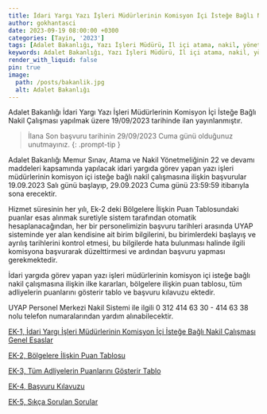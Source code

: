 ```yaml
---
title: İdari Yargı Yazı İşleri Müdürlerinin Komisyon İçi İsteğe Bağlı Nakil Çalışması
author: gokhantasci
date: 2023-09-19 08:00:00 +0300
categories: [Tayin, '2023']
tags: [Adalet Bakanlığı, Yazı İşleri Müdürü, İl içi atama, nakil, yönetmelik, havuz tayin, adliyeci]
keywords: Adalet Bakanlığı, Yazı İşleri Müdürü, İl içi atama, nakil, yönetmelik, havuz tayin, adliyeci
render_with_liquid: false
pin: true
image:
  path: /posts/bakanlik.jpg
  alt: Adalet Bakanlığı
---
```


Adalet Bakanlığı İdari Yargı Yazı İşleri Müdürlerinin Komisyon İçi İsteğe Bağlı Nakil Çalışması yapılmak üzere 19/09/2023 tarihinde ilan yayınlanmıştır.

> İlana Son başvuru tarihinin 29/09/2023 Cuma günü olduğunuz unutmayınız.
{: .prompt-tip }

Adalet Bakanlığı Memur Sınav, Atama ve Nakil Yönetmeliğinin 22 ve devamı maddeleri kapsamında yapılacak idari yargıda görev yapan yazı işleri müdürlerinin komisyon içi isteğe bağlı nakil çalışmasına ilişkin başvurular 19.09.2023 Salı günü başlayıp, 29.09.2023 Cuma günü 23:59:59 itibarıyla sona erecektir.

Hizmet süresinin her yılı, Ek-2 deki Bölgelere İlişkin Puan Tablosundaki puanlar esas alınmak suretiyle sistem tarafından otomatik hesaplanacağından, her bir personelimizin başvuru tarihleri arasında UYAP sisteminde yer alan kendisine ait birim bilgilerini, bu birimlerdeki başlayış ve ayrılış tarihlerini kontrol etmesi, bu bilgilerde hata bulunması halinde ilgili komisyona başvurarak düzelttirmesi ve ardından başvuru yapması gerekmektedir.

İdari yargıda görev yapan yazı işleri müdürlerinin komisyon içi isteğe bağlı nakil çalışmasına ilişkin ilke kararları, bölgelere ilişkin puan tablosu, tüm adliyelerin puanlarını gösterir tablo ve başvuru kılavuzu ektedir.

UYAP Personel Merkezi Nakil Sistemi ile ilgili 0 312 414 63 30 - 414 63 38 nolu telefon numaralarından yardım alınabilecektir.


[EK-1, İdari Yargı İşleri Müdürlerinin Komisyon İçi İsteğe Bağlı Nakil Çalışması Genel Esaslar](https://pgm.adalet.gov.tr/Resimler/SayfaDokuman/18092023234236%C4%B0dari%20Yarg%C4%B1%20Yaz%C4%B1%20%C4%B0%C5%9Fleri%20M%C3%BCd%C3%BCrlerinin%20Komisyon%20%C4%B0%C3%A7i%20%C4%B0ste%C4%9Fe%20Ba%C4%9Fl%C4%B1%20Nakil%20%C3%87al%C4%B1%C5%9Fmas%C4%B1.pdf)

[EK-2, Bölgelere İlişkin Puan Tablosu](https://pgm.adalet.gov.tr/Resimler/SayfaDokuman/18092023234245Ek-2-B%C3%B6lgelere%20%C4%B0li%C5%9Fkin%20Puan%20Tablosu.pdf)

[EK-3, Tüm Adliyelerin Puanlarını Gösterir Tablo](https://pgm.adalet.gov.tr/Resimler/SayfaDokuman/19092023000948Ek-3-T%C3%BCm%20Adliyelerin%20Puanlar%C4%B1n%C4%B1%20G%C3%B6sterir%20Tablo.pdf)

[EK-4, Başvuru Kılavuzu](https://pgm.adalet.gov.tr/Resimler/SayfaDokuman/18092023234301Ek-4-Ba%C5%9Fvuru%20K%C4%B1lavuzu.pdf)

[EK-5, Sıkça Sorulan Sorular](https://pgm.adalet.gov.tr/Resimler/SayfaDokuman/18092023234308Ek-5-S%C4%B1k%C3%A7a%20Sorular%20Sorular.pdf)